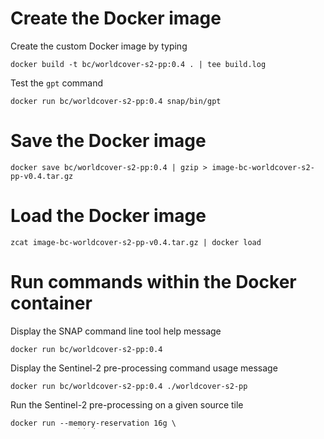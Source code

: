 # Create the Docker image

Create the custom Docker image by typing

    docker build -t bc/worldcover-s2-pp:0.4 . | tee build.log

Test the `gpt` command

    docker run bc/worldcover-s2-pp:0.4 snap/bin/gpt

# Save the Docker image

    docker save bc/worldcover-s2-pp:0.4 | gzip > image-bc-worldcover-s2-pp-v0.4.tar.gz

# Load the Docker image 

    zcat image-bc-worldcover-s2-pp-v0.4.tar.gz | docker load

# Run commands within the Docker container

Display the SNAP command line tool help message

    docker run bc/worldcover-s2-pp:0.4

Display the Sentinel-2 pre-processing command usage message

    docker run bc/worldcover-s2-pp:0.4 ./worldcover-s2-pp
    
Run the Sentinel-2 pre-processing on a given source tile

    docker run --memory-reservation 16g \
      --mount type=bind,source=</path/on/host/to/dem>,destination=/home/worldcover/processing/dem \
      --mount type=bind,source=</path/on/host/to/source>,destination=/home/worldcover/processing/source \
      --mount type=bind,source=</path/on/host/to/target>,destination=/home/worldcover/processing/target \
      bc/worldcover-s2-pp:0.4 ./worldcover-s2-pp \
        <target-resolution> <dem-tile-file-name> <msi-tile-file-name> <target-tile-file-name>

Be sure to replace the items in `<chevrons>` with paths and file names, which actually exist. For example:

    docker run --memory-reservation 16g \
    --mount type=bind,source=$HOME/test/dem,destination=/home/worldcover/processing/dem \
    --mount type=bind,source=$HOME/test/source,destination=/home/worldcover/processing/source \
    --mount type=bind,source=$HOME/test/target,destination=/home/worldcover/processing/target \
    bc/worldcover-s2-pp:0.4 ./worldcover-s2-pp 10m \
      dem_32UNE.tif S2A_MSIL1C_20191007T103021_N0208_R108_T32UNE_20191007T123034.SAFE dst_32UNE_10m.tif

or

    docker run --memory-reservation 16g \
    --mount type=bind,source=$HOME/test/dem,destination=/home/worldcover/processing/dem \
    --mount type=bind,source=$HOME/test/source,destination=/home/worldcover/processing/source \
    --mount type=bind,source=$HOME/test/target,destination=/home/worldcover/processing/target \
    bc/worldcover-s2-pp:0.4 ./worldcover-s2-pp 20m \
      dem_32UNE.tif S2A_MSIL1C_20191007T103021_N0208_R108_T32UNE_20191007T123034.SAFE dst_32UNE_20m.tif

# Example data

You can find the data from the above example at

    ftp://cvbftp.vgt.vito.be/exchange/S2_processing/T32UNE.tar.gz

if you are member of the Worldcover project team. A Docker image resides in the same directory.

# Timing results

| CPUs | Target resolution | Minutes | Seconds  | Total seconds |
|:----:|:-----------------:| -------:| --------:| -------------:|
| 2    | 10 m              | 42      | 20       | 2540          |
| 2    | 20 m              | 26      | 33       | 1594          |
| 4    | 10 m              | 26      | 17       | 1578          |
| 4    | 20 m              | 17      | 21       | 1041          |
| 8    | 10 m              | 20      | 15       | 1215          |
| 8    | 20 m              | 12      | 48       | 768           |

The above timing results were obtained on Windows for the commands

    Measure-Command { docker run --memory-reservation 16g `
    --mount type=bind,source="$HOME/test/dem",destination=/home/worldcover/processing/dem `
    --mount type=bind,source=$HOME/test/source,destination=/home/worldcover/processing/source `
    --mount type=bind,source=$HOME/test/target,destination=/home/worldcover/processing/target `
    bc/worldcover-s2-pp:0.4 ./worldcover-s2-pp 10m `
      dem_32UNE.tif S2A_MSIL1C_20191007T103021_N0208_R108_T32UNE_20191007T123034.SAFE dst_32UNE_10m.tif | Out-Default }

    Measure-Command { docker run --memory-reservation 16g `
    --mount type=bind,source="$HOME/test/dem",destination=/home/worldcover/processing/dem `
    --mount type=bind,source=$HOME/test/source,destination=/home/worldcover/processing/source `
    --mount type=bind,source=$HOME/test/target,destination=/home/worldcover/processing/target `
    bc/worldcover-s2-pp:0.4 ./worldcover-s2-pp 20m `
      dem_32UNE.tif S2A_MSIL1C_20191007T103021_N0208_R108_T32UNE_20191007T123034.SAFE dst_32UNE_20m.tif | Out-Default }

